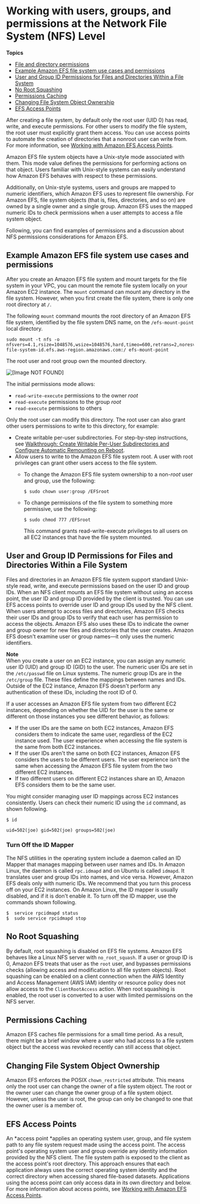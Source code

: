 # Working with users, groups, and permissions at the Network File System \(NFS\) Level<a name="accessing-fs-nfs-permissions"></a>

**Topics**
+ [File and directory permissions](user-and-group-permissions.md)
+ [Example Amazon EFS file system use cases and permissions](#accessing-fs-nfs-permissions-ex-scenarios)
+ [User and Group ID Permissions for Files and Directories Within a File System](#accessing-fs-nfs-permissions-uid-gid)
+ [No Root Squashing](#accessing-fs-nfs-permissions-root-user)
+ [Permissions Caching](#accessing-fs-nfs-permissions-caching)
+ [Changing File System Object Ownership](#accessing-fs-nfs-permissions-chown-restricted)
+ [EFS Access Points](#accessing-fs-nfs-permissions-access-points)

After creating a file system, by default only the root user \(UID 0\) has read, write, and execute permissions\. For other users to modify the file system, the root user must explicitly grant them access\. You can use access points to automate the creation of directories that a nonroot user can write from\. For more information, see [Working with Amazon EFS Access Points](efs-access-points.md)\.

Amazon EFS file system objects have a Unix\-style mode associated with them\. This mode value defines the permissions for performing actions on that object\. Users familiar with Unix\-style systems can easily understand how Amazon EFS behaves with respect to these permissions\.

Additionally, on Unix\-style systems, users and groups are mapped to numeric identifiers, which Amazon EFS uses to represent file ownership\. For Amazon EFS, file system objects \(that is, files, directories, and so on\) are owned by a single owner and a single group\. Amazon EFS uses the mapped numeric IDs to check permissions when a user attempts to access a file system object\. 

Following, you can find examples of permissions and a discussion about NFS permissions considerations for Amazon EFS\. 

## Example Amazon EFS file system use cases and permissions<a name="accessing-fs-nfs-permissions-ex-scenarios"></a>

After you create an Amazon EFS file system and mount targets for the file system in your VPC, you can mount the remote file system locally on your Amazon EC2 instance\. The `mount` command can mount any directory in the file system\. However, when you first create the file system, there is only one root directory at `/`\. 

The following `mount` command mounts the root directory of an Amazon EFS file system, identified by the file system DNS name, on the `/efs-mount-point` local directory\.

```
sudo mount -t nfs -o nfsvers=4.1,rsize=1048576,wsize=1048576,hard,timeo=600,retrans=2,noresvport file-system-id.efs.aws-region.amazonaws.com:/ efs-mount-point
```

 The root user and root group own the mounted directory\.

![\[Image NOT FOUND\]](http://docs.aws.amazon.com/efs/latest/ug/images/nfs-perm-10.png)

The initial permissions mode allows: 
+ `read-write-execute` permissions to the owner *root*
+ `read-execute` permissions to the group *root* 
+ `read-execute` permissions to others

Only the root user can modify this directory\. The root user can also grant other users permissions to write to this directory, for example:
+ Create writable per\-user subdirectories\. For step\-by\-step instructions, see [Walkthrough: Create Writable Per\-User Subdirectories and Configure Automatic Remounting on Reboot](accessing-fs-nfs-permissions-per-user-subdirs.md)\.
+ Allow users to write to the Amazon EFS file system root\. A user with root privileges can grant other users access to the file system\. 
  + To change the Amazon EFS file system ownership to a non\-*root* user and group, use the following:

    ```
    $ sudo chown user:group /EFSroot
    ```
  + To change permissions of the file system to something more permissive, use the following:

    ```
    $ sudo chmod 777 /EFSroot
    ```

    This command grants read\-write\-execute privileges to all users on all EC2 instances that have the file system mounted\.

## User and Group ID Permissions for Files and Directories Within a File System<a name="accessing-fs-nfs-permissions-uid-gid"></a>

Files and directories in an Amazon EFS file system support standard Unix\-style read, write, and execute permissions based on the user ID and group IDs\. When an NFS client mounts an EFS file system without using an access point, the user ID and group ID provided by the client is trusted\. You can use EFS access points to override user ID and group IDs used by the NFS client\. When users attempt to access files and directories, Amazon EFS checks their user IDs and group IDs to verify that each user has permission to access the objects\. Amazon EFS also uses these IDs to indicate the owner and group owner for new files and directories that the user creates\. Amazon EFS doesn't examine user or group names—it only uses the numeric identifiers\.

**Note**  
When you create a user on an EC2 instance, you can assign any numeric user ID \(UID\) and group ID \(GID\) to the user\. The numeric user IDs are set in the `/etc/passwd` file on Linux systems\. The numeric group IDs are in the `/etc/group` file\. These files define the mappings between names and IDs\. Outside of the EC2 instance, Amazon EFS doesn't perform any authentication of these IDs, including the root ID of 0\.

If a user accesses an Amazon EFS file system from two different EC2 instances, depending on whether the UID for the user is the same or different on those instances you see different behavior, as follows:
+ If the user IDs are the same on both EC2 instances, Amazon EFS considers them to indicate the same user, regardless of the EC2 instance used\. The user experience when accessing the file system is the same from both EC2 instances\.
+ If the user IDs aren't the same on both EC2 instances, Amazon EFS considers the users to be different users\. The user experience isn't the same when accessing the Amazon EFS file system from the two different EC2 instances\.
+ If two different users on different EC2 instances share an ID, Amazon EFS considers them to be the same user\. 

You might consider managing user ID mappings across EC2 instances consistently\. Users can check their numeric ID using the `id` command, as shown following\.

```
$ id 

uid=502(joe) gid=502(joe) groups=502(joe)
```

### Turn Off the ID Mapper<a name="accessing-fs-nfs-permissions-id-mapper"></a>

The NFS utilities in the operating system include a daemon called an ID Mapper that manages mapping between user names and IDs\. In Amazon Linux, the daemon is called `rpc.idmapd` and on Ubuntu is called `idmapd`\. It translates user and group IDs into names, and vice versa\. However, Amazon EFS deals only with numeric IDs\. We recommend that you turn this process off on your EC2 instances\. On Amazon Linux, the ID mapper is usually disabled, and if it is don't enable it\. To turn off the ID mapper, use the commands shown following\.

```
$  service rpcidmapd status
$  sudo service rpcidmapd stop
```

## No Root Squashing<a name="accessing-fs-nfs-permissions-root-user"></a>

By default, root squashing is disabled on EFS file systems\. Amazon EFS behaves like a Linux NFS server with `no_root_squash`\. If a user or group ID is 0, Amazon EFS treats that user as the `root` user, and bypasses permissions checks \(allowing access and modification to all file system objects\)\. Root squashing can be enabled on a client connection when the AWS Identity and Access Management \(AWS IAM\) identity or resource policy does not allow access to the `ClientRootAccess` action\. When root squashing is enabled, the root user is converted to a user with limited permissions on the NFS server\.

## Permissions Caching<a name="accessing-fs-nfs-permissions-caching"></a>

Amazon EFS caches file permissions for a small time period\. As a result, there might be a brief window where a user who had access to a file system object but the access was revoked recently can still access that object\. 

## Changing File System Object Ownership<a name="accessing-fs-nfs-permissions-chown-restricted"></a>

Amazon EFS enforces the POSIX `chown_restricted` attribute\. This means only the root user can change the owner of a file system object\. The root or the owner user can change the owner group of a file system object\. However, unless the user is root, the group can only be changed to one that the owner user is a member of\. 

## EFS Access Points<a name="accessing-fs-nfs-permissions-access-points"></a>

An *access point *applies an operating system user, group, and file system path to any file system request made using the access point\. The access point's operating system user and group override any identity information provided by the NFS client\. The file system path is exposed to the client as the access point's root directory\. This approach ensures that each application always uses the correct operating system identity and the correct directory when accessing shared file\-based datasets\. Applications using the access point can only access data in its own directory and below\. For more information about access points, see [Working with Amazon EFS Access Points](efs-access-points.md)\. 
